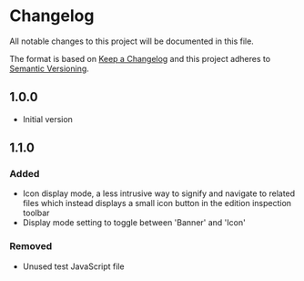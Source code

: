# Changelog
All notable changes to this project will be documented in this file.

The format is based on [Keep a Changelog](http://keepachangelog.com/en/1.0.0/)
and this project adheres to [Semantic Versioning](http://semver.org/spec/v2.0.0.html).

## 1.0.0
- Initial version

## 1.1.0

### Added
- Icon display mode, a less intrusive way to signify and navigate to related files which instead displays a small icon button in the edition inspection toolbar
- Display mode setting to toggle between 'Banner' and 'Icon'

### Removed
- Unused test JavaScript file
